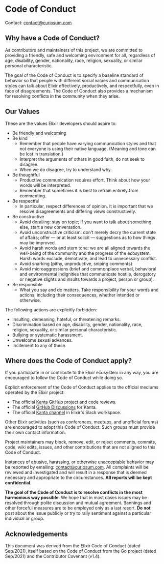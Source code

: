 # Code of Conduct

Contact: [contact@curiosum.com][0]

## Why have a Code of Conduct?

As contributors and maintainers of this project, we are committed to providing a friendly, safe and welcoming environment for all, regardless of age, disability, gender, nationality, race, religion, sexuality, or similar personal characteristic.

The goal of the Code of Conduct is to specify a baseline standard of behavior so that people with different social values and communication styles can talk about Elixir effectively, productively, and respectfully, even in face of disagreements. The Code of Conduct also provides a mechanism for resolving conflicts in the community when they arise.

## Our Values

These are the values Elixir developers should aspire to:

  * Be friendly and welcoming
  * Be kind
    * Remember that people have varying communication styles and that not everyone is using their native language. (Meaning and tone can be lost in translation.)
    * Interpret the arguments of others in good faith, do not seek to disagree.
    * When we do disagree, try to understand why.
  * Be thoughtful
    * Productive communication requires effort. Think about how your words will be interpreted.
    * Remember that sometimes it is best to refrain entirely from commenting.
  * Be respectful
    * In particular, respect differences of opinion. It is important that we resolve disagreements and differing views constructively.
  * Be constructive
    * Avoid derailing: stay on topic; if you want to talk about something else, start a new conversation.
    * Avoid unconstructive criticism: don't merely decry the current state of affairs; offer — or at least solicit — suggestions as to how things may be improved.
    * Avoid harsh words and stern tone: we are all aligned towards the well-being of the community and the progress of the ecosystem. Harsh words exclude, demotivate, and lead to unnecessary conflict.
    * Avoid snarking (pithy, unproductive, sniping comments).
    * Avoid microaggressions (brief and commonplace verbal, behavioral and environmental indignities that communicate hostile, derogatory or negative slights and insults towards a project, person or group).
  * Be responsible
    * What you say and do matters. Take responsibility for your words and actions, including their consequences, whether intended or otherwise.

The following actions are explicitly forbidden:

  * Insulting, demeaning, hateful, or threatening remarks.
  * Discrimination based on age, disability, gender, nationality, race, religion, sexuality, or similar personal characteristic.
  * Bullying or systematic harassment.
  * Unwelcome sexual advances.
  * Incitement to any of these.

## Where does the Code of Conduct apply?

If you participate in or contribute to the Elixir ecosystem in any way, you are encouraged to follow the Code of Conduct while doing so.

Explicit enforcement of the Code of Conduct applies to the official mediums operated by the Elixir project:

* The official [Kanta][1] GitHub project and code reviews.
* The official [GitHub Discussions][2] for Kanta.
* The official [Kanta channel][3] in Elixir's Slack workspace.

Other Elixir activities (such as conferences, meetups, and unofficial forums) are encouraged to adopt this Code of Conduct. Such groups must provide their own contact information.

Project maintainers may block, remove, edit, or reject comments, commits, code, wiki edits, issues, and other contributions that are not aligned to this Code of Conduct.

Instances of abusive, harassing, or otherwise unacceptable behavior may be reported by emailing: [contact@curiosum.com][0]. All complaints will be reviewed and investigated and will result in a response that is deemed necessary and appropriate to the circumstances. **All reports will be kept confidential**.

**The goal of the Code of Conduct is to resolve conflicts in the most harmonious way possible**. We hope that in most cases issues may be resolved through polite discussion and mutual agreement. Bannings and other forceful measures are to be employed only as a last resort. **Do not** post about the issue publicly or try to rally sentiment against a particular individual or group.

## Acknowledgements

This document was derived from the Elixir Code of Conduct (dated Sep/2021), itself based on the Code of Conduct from the Go project (dated Sep/2021) and the Contributor Covenant (v1.4).

[0]: mailto:contact@curiosum.com?subject=Kanta:%20Code%20of%20Conduct%20Report
[1]: https://github.com/curiosum-dev/kanta/
[2]: https://github.com/curiosum-dev/kanta/discussions
[3]: https://elixir-lang.slack.com/archives/C099BMEN5BP
